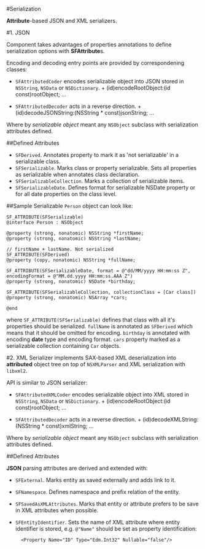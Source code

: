 #Serialization

**Attribute**-based JSON and XML serializers. 

#1. JSON

Component takes advantages of properties annotations to define  serialization options with **SFAttribute**s.

Encoding and decoding entry points are provided by correspondening classes: 

* `SFAttributedCoder` encodes serializable object into JSON stored in `NSString`, `NSData` or `NSDictionary`. 
		+ (id)encodeRootObject:(id const)rootObject;
		…
	
* `SFAttributedDecoder` acts in a reverse direction.
		 + (id)decodeJSONString:(NSString * const)jsonString;
		…

Where by *serializable object* meant any `NSObject` subclass with serialization attributes defined.

##Defined Attributes

* `SFDerived`. Annotates property to mark it as 'not serializable' in a serializable class. 
* `SFSerializable`. Marks class or property serializable. Sets all properties as serializable when annotates class declaration.
* `SFSerializableCollection`. Marks a collection of serializable items.
* `SFSerializableDate`. Defines format for serializable NSDate property or for all date properties on the class level.


##Sample
Serializable `Person` object can look like:

	SF_ATTRIBUTE(SFSerializable)
	@interface Person : NSObject
	
	@property (strong, nonatomic) NSString *firstName;
	@property (strong, nonatomic) NSString *lastName;
	
	// firstName + lastName. Not serialized
	SF_ATTRIBUTE(SFDerived)
	@property (copy, nonatomic) NSString *fullName;
	
	SF_ATTRIBUTE(SFSerializableDate, format = @"dd/MM/yyyy HH:mm:ss Z", encodingFormat = @"MM.dd.yyyy HH:mm:ss.AAA Z")
	@property (strong, nonatomic) NSDate *birthday;
	
	SF_ATTRIBUTE(SFSerializableCollection, collectionClass = [Car class])
	@property (strong, nonatomic) NSArray *cars;
	
	@end


where `SF_ATTRIBUTE(SFSerializable)` defines that class with all it's properties should be serialized. 
`fullName` is annotated as `SFDerived` which means that it should be omitted for encoding.
`birthday` is annotated with encoding **date** type and encoding format.
`cars` property marked as a serializable collection containing `Car` objects.

#2. XML
Serializer implements SAX-based XML deserialization into **attributed** object tree on top of `NSXMLParser` and XML serialization with `libxml2`. 

API is similar to JSON serializer: 

* `SFAttributedXMLCoder` encodes serializable object into XML stored in `NSString`, `NSData` or `NSDictionary`. 
		+ (id)encodeRootObject:(id const)rootObject;
		…
	
* `SFAttributedDecoder` acts in a reverse direction.
		 + (id)decodeXMLString:(NSString * const)xmlString;
		…

Where by *serializable object* meant any `NSObject` subclass with serialization attributes defined.

##Defined Attributes

**JSON** parsing attributes are derived and extended with:

* `SFExternal`. Marks entity as saved externally and adds link to it.
* `SFNamespace`. Defines namespace and prefix relation of the entity.
* `SFSavedAsXMLAttributes`. Marks that entity or attribute prefers  to be save in XML attributes when possible. 
* `SFEntityIdentifier`. Sets the name of XML attribute where entity identifier is stored, e.g. `@"Name"` should be set as property identification:

		<Property Name="ID" Type="Edm.Int32" Nullable="false"/>
	

